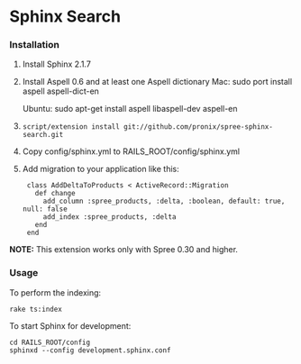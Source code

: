 Sphinx Search
=============

### Installation

1. Install Sphinx 2.1.7
1. Install Aspell 0.6 and at least one Aspell dictionary
      Mac:
        sudo port install aspell aspell-dict-en

      Ubuntu:
        sudo apt-get install aspell libaspell-dev aspell-en

1. `script/extension install git://github.com/pronix/spree-sphinx-search.git`
1. Copy config/sphinx.yml to RAILS_ROOT/config/sphinx.yml
1. Add migration to your application like this:

        class AddDeltaToProducts < ActiveRecord::Migration
          def change
            add_column :spree_products, :delta, :boolean, default: true, null: false
            add_index :spree_products, :delta
          end
        end



**NOTE:** This extension works only with Spree 0.30 and higher.

### Usage

To perform the indexing:

    rake ts:index

To start Sphinx for development:

    cd RAILS_ROOT/config
    sphinxd --config development.sphinx.conf
